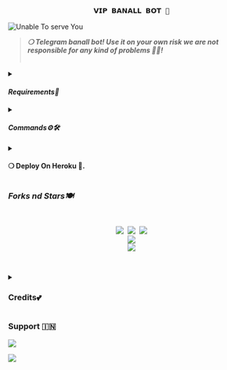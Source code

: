 <h3 align="center"><strong><code>𝗩𝗜𝗣 𝗕𝗔𝗡𝗔𝗟𝗟 𝗕𝗢𝗧 🚀</code></strong></h3>

<img src="https://telegra.ph/file/025e36beb8841336e1dbc.jpg" alt="Unable To serve You">
<blockquote>
<strong><i>❍&nbsp;Telegram banall bot! Use it on your own risk we are not responsible for any kind of problems 💫💝!</i></strong><br><br>
</blockquote>
<p>
<details>
<summary><h4><strong><i>Requirements🎀</i></strong></h4></summary>
❍ <code>API_ID</code><br>
&nbsp;&nbsp;&nbsp;&nbsp;&nbsp;&nbsp;&nbsp;&nbsp;➥ <strong>Get it from</strong> <a href="https://my.telegram.org/auth"><code>HERE!</code></a><br>
❍ <code>API_HASH</code><br>
&nbsp;&nbsp;&nbsp;&nbsp;&nbsp;&nbsp;&nbsp;&nbsp;➥ <strong>Get it from</strong> <a href="https://my.telegram.org/auth"><code>HERE!</code></a><br>
❍ <code>BOT_TOKEN</code><br>
&nbsp;&nbsp;&nbsp;&nbsp;&nbsp;&nbsp;&nbsp;&nbsp;➥ <strong>Get it from</strong> <a href="https://t.me/Botfather"><code>@BOTFATHER</code></a><br>
❍ <code>OWNER_ID</code><br>
&nbsp;&nbsp;&nbsp;&nbsp;&nbsp;&nbsp;&nbsp;&nbsp;➥ <strong>Get it from</strong> <a href="https://t.me/missRose_bot"><code>@MUSSROSE_BOT</code></a>
</details><details>
<summary><h4><strong><i>Commands⚙️🛠️</i></strong></h4></summary>
&nbsp;◍&nbsp;<code>/ping</code>&nbsp;:&nbsp;<strong>To Check Bot Ping Status.</strong><br>
&nbsp;◍&nbsp;<code>/banall</code>&nbsp;:&nbsp;<strong>Do Check yourself</strong><br>
&nbsp;◍&nbsp;<code>/leave</code>&nbsp;:&nbsp;<strong>Do Check yourself.</strong><br>
&nbsp;◍&nbsp;<code>/restart</code>&nbsp;:&nbsp;<strong>Do Check yourself.</strong>
</details><details>
<summary><h4><strong>❍&nbsp;Deploy On Heroku 🚀.</strong></h4></summary>
<blockquote><strong>Hey You can deploy this bot on <code>Heroku</code> very easly from here!!</strong><br><br>
<a href="https://heroku.com/deploy?template=https://github.com/THE-VIP-BOY-OP/VIP-BANALL/"><img src="https://img.shields.io/badge/Deploy%20To%20Heroku-black?style=for-the-badge&logo=heroku" width="200""/></a>
</blockquote> 
</details>
</p>
<p>
<h3><strong><i>Forks nd Stars🍽️</i></strong></h3>
<pre>
<p align="center">
<img src="https://img.shields.io/github/license/THE-VIP-BOY-OP/BANALL.svg"> <img src="https://img.shields.io/github/forks/THE-VIP-BOY-OP/VIP-BANALL.svg"> <img src="https://img.shields.io/github/stars/THE-VIP-BOY-OP/VIP-BANALL.svg">
<a href="https://github.com/THE-VIP-BOY-OP/VIP-BANALL"><img src="https://github-readme-stats.vercel.app/api/pin/?username=THE-VIP-BOY-OP&repo=VIP-BANALL&theme=blue-green"></a>
<a href="https://github.com/THE-VIP-BOY-OP/VIP-BANALL/fork"><img src="https://img.shields.io/badge/Fork%20Banall%20-black?style=for-the-badge&logo=github"></a>
</P>
</pre>
</p>
<p>
<details>
<summary><h3><strong>Credits💕</strong></h3></summary>
<strong>All credit Goes To</strong>&nbsp;<code> 𓆩𝐕𝐈𝐏 💗 𝐁𝐎𝐘𓆪</code><br>
<code>Telegram:- <a href="https://t.me/THE_VIP_BOY">𝐕𝐈𝐏 𝐁𝐎𝐘</a></code><br>
<code>Github:- <a href="https://github.com/THE-VIP-BOY-OP">THE-VIP-BOY-OP</a></code><br>
</details>
</p>

<p><h3><strong>Support 🇮🇳</strong></h3>
<a href="https://t.me/tg_friendss"><img src="https://img.shields.io/badge/Support%20%20Group-black?style=for-the-badge&logo=telegram"></a>
</p>

<a href="https://t.me/vip_creators"><img src="https://img.shields.io/badge/Support%20%20Channel-black?style=for-the-badge&logo=telegram"></a>
</p>
